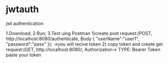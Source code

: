 # jwtauth
jwt authentication

1.Download;
2.Run;
3.Test uing Postman
1)create post request:(POST,
 http://localhost:8080/authenticate,
Body
{
    "userName":"user1",
    "password":"pass"
});
->you will recive token
2) copy token and create get request:(GET,
http://localhost:8080/,
Authorization-> TYPE: Bearer Token
paste your token
